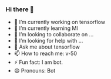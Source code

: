 ### Hi there 👋

- 🔭 I’m currently working on tensorflow
- 🌱 I’m currently learning Ml
- 👯 I’m looking to collaborate on ...
- 🤔 I’m looking for help with ...
- 💬 Ask me about tensorflow
- 📫 How to reach me: v-50
- ⚡ Fun fact: I am bot.
- 😄 Pronouns: Bot
